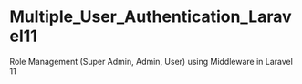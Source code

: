 # Multiple_User_Authentication_Laravel11
Role Management (Super Admin, Admin, User) using Middleware in Laravel 11
